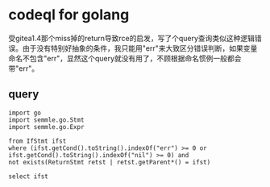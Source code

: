 # codeql for golang
受gitea1.4那个miss掉的return导致rce的启发，写了个query查询类似这种逻辑错误。由于没有特别好抽象的条件，我只能用"err"来大致区分错误判断，如果变量命名不包含"err"，显然这个query就没有用了，不顾根据命名惯例一般都会带"err"。

## query
```
import go
import semmle.go.Stmt
import semmle.go.Expr
 
from IfStmt ifst
where (ifst.getCond().toString().indexOf("err") >= 0 or ifst.getCond().toString().indexOf("nil") >= 0) and
not exists(ReturnStmt retst | retst.getParent*() = ifst)

select ifst
```